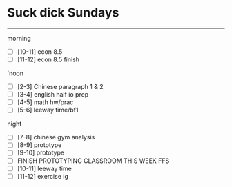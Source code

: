 # Suck dick Sundays
---
morning
- [ ] [10-11] econ 8.5
- [ ] [11-12] econ 8.5 finish

'noon
- [ ] [2-3] Chinese paragraph 1 & 2
- [ ] [3-4] english half io prep
- [ ] [4-5] math hw/prac
- [ ] [5-6] leeway time/bf1

night
- [ ] [7-8] chinese gym analysis
- [ ] [8-9] prototype
- [ ] [9-10] prototype
- [ ] FINISH PROTOTYPING CLASSROOM THIS WEEK FFS
- [ ] [10-11] leeway time
- [ ] [11-12] exercise ig